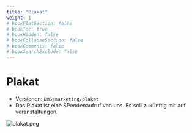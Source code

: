```yaml
---
title: "Plakat"
weight: 1
# bookFlatSection: false
# bookToc: true
# bookHidden: false
# bookCollapseSection: false
# bookComments: false
# bookSearchExclude: false
---
```


# Plakat

- Versionen: `DMS/marketing/plakat`
- Das Plakat ist eine SPendenaufruf von uns. Es soll zukünftig mit auf veranstaltungen.

![plakat.png](/images/marketing/plakat/plakat.png)